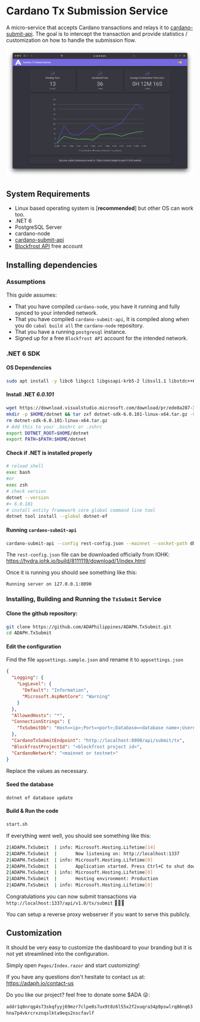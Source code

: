 # Cardano Tx Submission Service

A micro-service that accepts Cardano transactions and relays it to [cardano-submit-api](https://github.com/input-output-hk/cardano-node/tree/master/cardano-submit-api). The goal is to intercept the transaction and provide statistics / customization on how to handle the submission flow. 

 ![ADAPH-TX-SUBMIT](/wwwroot/images/tx-submit.png)

 ## System Requirements

 - Linux based operating system is [**recommended**] but other OS can work too.
 - .NET 6
 - PostgreSQL Server
 - cardano-node
 - [cardano-submit-api](https://github.com/input-output-hk/cardano-node/tree/master/cardano-submit-api)
 - [Blockfrost API](https://blockfrost.io/) free account

 ## Installing dependencies

### Assumptions

This guide assumes:
- That you have compiled `cardano-node`, you have it running and fully synced to your intended network.
- That you have compiled `cardano-submit-api`, It is compiled along when you do `cabal build all` the `cardano-node` repository.
- That you have a running `postgresql` instance.
- Signed up for a free `Blockfrost API` account for the intended network.

### .NET 6 SDK

#### OS Dependencies
```bash
sudo apt install -y libc6 libgcc1 libgssapi-krb5-2 libssl1.1 libstdc++6 zlib1g build-essential
```

#### Install .NET ***6.0.101***

```bash
wget https://download.visualstudio.microsoft.com/download/pr/ede8a287-3d61-4988-a356-32ff9129079e/bdb47b6b510ed0c4f0b132f7f4ad9d5a/dotnet-sdk-6.0.101-linux-x64.tar.gz
mkdir -p $HOME/dotnet && tar zxf dotnet-sdk-6.0.101-linux-x64.tar.gz -C $HOME/dotnet
rm dotnet-sdk-6.0.101-linux-x64.tar.gz
# Add this to your .bashrc or .zshrc
export DOTNET_ROOT=$HOME/dotnet
export PATH=$PATH:$HOME/dotnet
```

#### Check if .NET is installed properly

```bash
# reload shell
exec bash
#or
exec zsh
# check version
dotnet --version
#> 6.0.101
# install entity framework core global command line tool
dotnet tool install --global dotnet-ef
```

#### Running `cardano-submit-api`

```bash
cardano-submit-api --config rest-config.json --mainnet --socket-path db/node.socket
```

The `rest-config.json` file can be downloaded officially from IOHK: https://hydra.iohk.io/build/8111119/download/1/index.html

Once it is running you should see something like this: 

```
Running server on 127.0.0.1:8090
```

### Installing, Building and Running the `TxSubmit` Service

#### Clone the github repository: 

```bash
git clone https://github.com/ADAPhilippines/ADAPH.TxSubmit.git
cd ADAPH.TxSubmit
```

#### Edit the configuration
Find the file `appsettings.sample.json` and rename it to `appsettings.json`

```json
{
  "Logging": {
    "LogLevel": {
      "Default": "Information",
      "Microsoft.AspNetCore": "Warning"
    }
  },
  "AllowedHosts": "*",
  "ConnectionStrings": {
    "TxSubmitDb": "Host=<ip>;Port=<port>;Database=<database name>;Username=<username>;Password=<password>"
  },
  "CardanoTxSubmitEndpoint": "http://localhost:8090/api/submit/tx",
  "BlockfrostProjectId": "<blockfrost project id>",
  "CardanoNetwork": "<mainnet or testnet>"
}
```

Replace the values as necessary.


#### Seed the database
```
dotnet ef database update
```

#### Build & Run the code

```bash
start.sh
```

If everything went well, you should see something like this: 

```bash
2|ADAPH.TxSubmit  | info: Microsoft.Hosting.Lifetime[14]
2|ADAPH.TxSubmit  |       Now listening on: http://localhost:1337
2|ADAPH.TxSubmit  | info: Microsoft.Hosting.Lifetime[0]
2|ADAPH.TxSubmit  |       Application started. Press Ctrl+C to shut down.
2|ADAPH.TxSubmit  | info: Microsoft.Hosting.Lifetime[0]
2|ADAPH.TxSubmit  |       Hosting environment: Production
2|ADAPH.TxSubmit  | info: Microsoft.Hosting.Lifetime[0]
```

Congratulations you can now submit transactions via `http://localhost:1337/api/v1.0/tx/submit` 🚀🚀🚀

You can setup a reverse proxy webserver if you want to serve this publicly.

## Customization

It should be very easy to customize the dashboard to your branding but it is not yet streamlined into the configuration.

Simply open `Pages/Index.razor` and start customizing!

If you have any questions don't hesitate to contact us at: https://adaph.io/contact-us

Do you like our project? feel free to donate some $ADA 😜:

`addr1q8nrqg4s73skqfyyj69mzr7clpe8s7ux9t8z6l55x2f2xuqra34p9pswlrq86nq63hna7p4vkrcrxznqslkta9eqs2nscfavlf`
